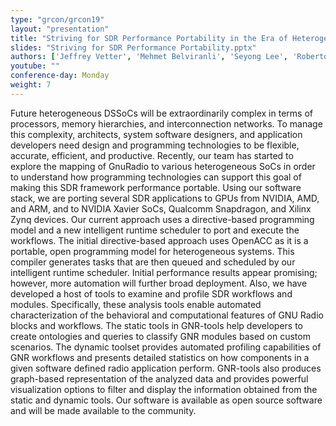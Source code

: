```yaml
---
type: "grcon/grcon19"
layout: "presentation"
title: "Striving for SDR Performance Portability in the Era of Heterogeneous SoCs"
slides: "Striving for SDR Performance Portability.pptx"
authors: ['Jeffrey Vetter', 'Mehmet Belviranli', 'Seyong Lee', 'Roberto Gioiosa', 'Abdel-Kareem Moadi']
youtube: ""
conference-day: Monday
weight: 7 
---
```

Future heterogeneous DSSoCs will be extraordinarily complex in terms of processors, memory hierarchies, and interconnection networks. To manage this complexity, architects, system software designers, and application developers need design and programming technologies to be flexible, accurate, efficient, and productive. Recently, our team has started to explore the mapping of GnuRadio to various heterogeneous SoCs in order to understand how programming technologies can support this goal of making this SDR framework performance portable. Using our software stack, we are porting several SDR applications to GPUs from NVIDIA, AMD, and ARM, and to NVIDIA Xavier SoCs, Qualcomm Snapdragon, and Xilinx Zynq devices. Our current approach uses a directive-based programming model and a new intelligent runtime scheduler to port and execute the workflows. The initial directive-based approach uses OpenACC as it is a portable, open programming model for heterogeneous systems. This compiler generates tasks that are then queued and scheduled by our intelligent runtime scheduler. Initial performance results appear promising; however, more automation will further broad deployment. Also, we have developed a host of tools to examine and profile SDR workflows and modules. Specifically, these analysis tools enable automated characterization of the behavioral and computational features of GNU Radio blocks and workflows. The static tools in GNR-tools help developers to create ontologies and queries to classify GNR modules based on custom scenarios. The dynamic toolset provides automated profiling capabilities of GNR workflows and presents detailed statistics on how components in a given software defined radio application perform. GNR-tools also produces graph-based representation of the analyzed data and provides powerful visualization options to filter and display the information obtained from the static and dynamic tools. Our software is available as open source software and will be made available to the community.
